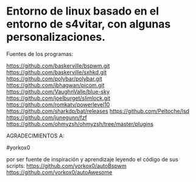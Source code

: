 # Entorno de linux basado en el entorno de s4vitar, con algunas personalizaciones.

Fuentes de los programas:

https://github.com/baskerville/bspwm.git
https://github.com/baskerville/sxhkd.git
https://github.com/polybar/polybar.git
https://github.com/ibhagwan/picom.git
https://github.com/VaughnValle/blue-sky
https://github.com/joelburget/slimlock.git
https://github.com/romkatv/powerlevel10
https://github.com/sharkdp/bat/releases
https://github.com/Peltoche/lsd
https://github.com/junegunn/fzf
https://github.com/ohmyzsh/ohmyzsh/tree/master/plugins

AGRADECIMIENTOS A:

#yorkox0

por ser fuente de inspiración y aprendizaje leyendo el código de sus scripts:
https://github.com/yorkox0/autoBspwm
https://github.com/yorkox0/autoAwesome
